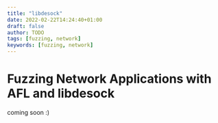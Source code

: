 ```yaml
---
title: "libdesock"
date: 2022-02-22T14:24:40+01:00
draft: false
author: TODO
tags: [fuzzing, network]
keywords: [fuzzing, network]
---
```


# Fuzzing Network Applications with AFL and libdesock

coming soon :)